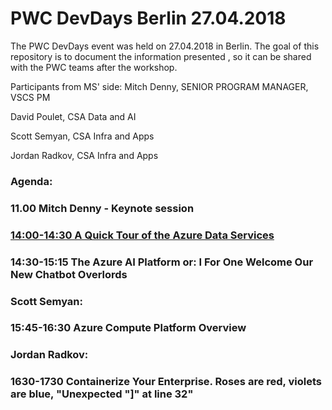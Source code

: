 # PWC DevDays Berlin 27.04.2018

The PWC DevDays event was held on 27.04.2018 in Berlin. 
The goal of this repository is to document the information presented , so it can be shared with the PWC teams after the workshop.

Participants from MS' side:
Mitch Denny, SENIOR PROGRAM MANAGER, VSCS PM

David Poulet, CSA Data and AI 

Scott Semyan, CSA Infra and Apps

Jordan Radkov, CSA Infra and Apps

### Agenda:
### 11.00 Mitch Denny - Keynote session

### [14:00-14:30 A Quick Tour of the Azure Data Services](https://github.com/dannradkov/pwcdevdays/wiki/Data-and-AI)
### 14:30-15:15 The Azure AI Platform or: I For One Welcome Our New Chatbot Overlords

### Scott Semyan: 
### 15:45-16:30 Azure Compute Platform Overview

### Jordan Radkov:
### 1630-1730 Containerize Your Enterprise. Roses are red, violets are blue, "Unexpected "]" at line 32"